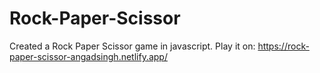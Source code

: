 # Rock-Paper-Scissor
Created a Rock Paper Scissor game in javascript.
Play it on: https://rock-paper-scissor-angadsingh.netlify.app/

